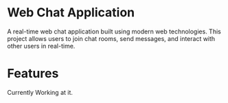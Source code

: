 # Web Chat Application
A real-time web chat application built using modern web technologies. This project allows users to join chat rooms, send messages, and interact with other users in real-time.

# Features
Currently Working at it.